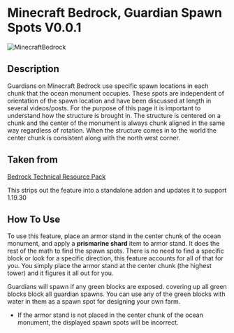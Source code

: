 # Minecraft Bedrock, Guardian Spawn Spots V0.0.1

![MinecraftBedrock](https://img.shields.io/badge/MinecraftBedrock-1.19.30-orange)

## Description

Guardians on Minecraft Bedrock use specific spawn locations in each chunk that the ocean monument occupies. These spots are independent of orientation of the spawn location and have been discussed at length in several videos/posts. For the purpose of this page it is important to understand how the structure is brought in. The structure is centered on a chunk and the center of the monument is always chunk aligned in the same way regardless of rotation. When the structure comes in to the world the center chunk is consistent along with the north west corner.

## Taken from

[Bedrock Technical Resource Pack](https://github.com/RavinMaddHatter/Bedrock-Technical-Resource-Pack)

This strips out the feature into a standalone addon and updates it to support 1.19.30

## How To Use

To use this feature, place an armor stand in the center chunk of the ocean monument, and apply a **prismarine shard** item to armor stand. It does the rest of the math to find the spawn spots. There is no need to find a specific block or look for a specific direction, this feature accounts for all of that for you. You simply place the armor stand at the center chunk (the highest tower) and it figures it all out for you.

Guardians will spawn if any green blocks are exposed. covering up all green blocks block all guardian spawns. You can use any of the green blocks with water in them as a spawn spot for designing your own farm.

* If the armor stand is not placed in the center chunk of the ocean monument, the displayed spawn spots will be incorrect.
